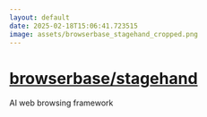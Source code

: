 ```yaml
---
layout: default
date: 2025-02-18T15:06:41.723515
image: assets/browserbase_stagehand_cropped.png
---
```


# [browserbase/stagehand](https://github.com/browserbase/stagehand)

AI web browsing framework
